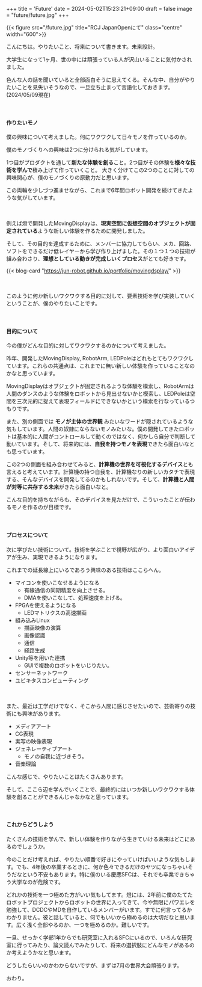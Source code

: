 +++
title = 'Future'
date = 2024-05-02T15:23:21+09:00
draft = false
image = "future/future.jpg"
+++

{{< figure src="/future.jpg" title="RCJ JapanOpenにて" class="centre" width="600">}}

こんにちは。やりたいこと、将来について書きます。未来設計。

大学生になって1ヶ月、世の中には頑張っている人が沢山いることに気付かされました。

色んな人の話を聞いていると全部面白そうに思えてくる。そんな中、自分がやりたいことを見失いそうなので、一旦立ち止まって言語化しておきます。(2024/05/09現在)

　

#### 作りたいモノ

僕の興味について考えました。何にワクワクして日々モノを作っているのか。

僕のモノづくりへの興味は2つに分けられる気がしています。

1つ目がプロダクトを通して**新たな体験を創る**こと。2つ目がその体験を**様々な技術を学んで**積み上げて作っていくこと。
大きく分けてこの2つのことに対しての興味関心が、僕のモノづくりの原動力だと思います。

この両輪を少しづつ進ませながら、これまで6年間ロボット開発を続けてきたような気がしています。

　

例えば燈で開発したMovingDisplayは、**現実空間に仮想空間のオブジェクトが固定されている**ような新しい体験を作るために開発しました。

そして、その目的を達成するために、メンバーに協力してもらい、メカ、回路、ソフトをできるだけ低レイヤーから学び作り上げました。その１つ１つの技術が組み合わさり、**理想としている動きが完成しいくプロセス**がとても好きです。

{{< blog-card "https://jun-robot.github.io/portfolio/movingdsplay/" >}}

　

このように何か新しいワクワクする目的に対して、要素技術を学び実装していくということが、僕のやりたいことです。


　

#### 目的について

今の僕がどんな目的に対してワクワクするのかについて考えました。

昨年、開発したMovingDisplay, RobotArm, LEDPoleはどれもとてもワクワクしています。これらの共通点は、これまでに無い新しい体験を作っていることなのかなと思っています。

MovingDisplayはオブジェクトが固定されるような体験を模索し、RobotArmは人間のダンスのような体験をロボットから見出せないかと模索し、LEDPoleは空間を三次元的に捉えて表現フィールドにできないかという模索を行なっているつもりです。

また、別の側面では **モノが主体の世界観** みたいなワードが隠されているような気もしています。人間の奴隷にならないモノみたいな。僕の開発してきたロボットは基本的に人間がコントロールして動くのではなく、何かしら自分で判断して動いています。そして、将来的には、**自我を持つモノを表現**できたら面白いなとも思っています。

この2つの側面を組み合わせてみると、**計算機の世界を可視化するデバイス**とも言えると考えています。計算機の持つ自我を、計算機なりの新しいカタチで表現する、そんなデバイスを開発してるのかもしれないです。そして、**計算機と人間が対等に共存する未来**がきたら面白いなと。

こんな目的を持ちながらも、そのデバイスを見ただけで、こういったことが伝わるモノを作るのが目標です。

 
　
#### プロセスについて

次に学びたい技術について。技術を学ぶことで視野が広がり、より面白いアイデアが生み、実現できるようになります。

これまでの延長線上にいるであろう興味のある技術はここらへん。

- マイコンを使いこなせるようになる
	- 有線通信の同期精度を向上させる。
	- DMAを使いこなして、処理速度を上げる。
- FPGAを使えるようになる
	- LEDマトリクスの高速描画
- 組み込みLinux
	- 描画映像の演算
	- 画像認識
	- 通信
	- 経路生成
- Unity等を用いた連携
	- GUIで複数のロボットをいじりたい。
- センサーネットワーク
- ユビキタスコンピューティング

　

また、最近は工学だけでなく、そこから人間に感じさせたいので、芸術寄りの技術にも興味があります。

- メディアアート
- CG表現
- 実写の映像表現
- ジェネレーティブアート
	- モノの自我に近づきそう。
- 音楽理論

こんな感じで、やりたいことはたくさんあります。

そして、ここら辺を学んでいくことで、最終的にはいつか新しいワクワクする体験を創ることができるんじゃなかなと思っています。

　

#### これからどうしよう

たくさんの技術を学んで、新しい体験を作りながら生きていける未来はどこにあるのでしょうか。

今のことだけ考えれば、やりたい順番で好きにやっていけばいいような気もします。でも、4年後の卒業するときに、何か色々できるだけのヤツになっちゃいそうだなという不安もあります。特に僕のいる慶應SFCは、それでも卒業できちゃう大学なのが危険です。

どれかの技術を一つ極めた方がいい気もしてます。燈には、2年前に僕のたてたロボットプロジェクトからロボットの世界に入ってきて、今や無限にパワエレを勉強して、DCDCやMDを自作しているメンバーがいます。すでに何言ってるかわかりません。彼と話していると、何でもいいから極めるのは大切だなと思います。広く浅く全部やるのか、一つを極めるのか。難しいです。

一旦、せっかく学部1年からでも研究室に入れるSFCにいるので、いろんな研究室に行ってみたり、論文読んでみたりして、将来の選択肢にどんなモノがあるのか考えようかなと思います。

どうしたらいいのかわからないですが、まずは7月の世界大会頑張ります。

おわり。


　

　

　